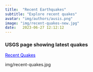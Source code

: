```yaml
---
title:  "Recent Earthquakes"
subtitle: "Explore recent quakes"
avatar: "img/authors/ausis.png"
image: "img/recent-quakes-new.jpg"
date:   2023-06-27 12:12:12
---
```


### USGS page showing latest quakes

<a href="https://earthquake.usgs.gov/earthquakes/map/?extent=-68.84767,-47.63672&extent=76.96033,402.36328&baseLayer=satellite&list=false" style="color:blue;" target="_blank" rel="noopener noreferrer">Recent Quakes</a>

img/recent-quakes.jpg
